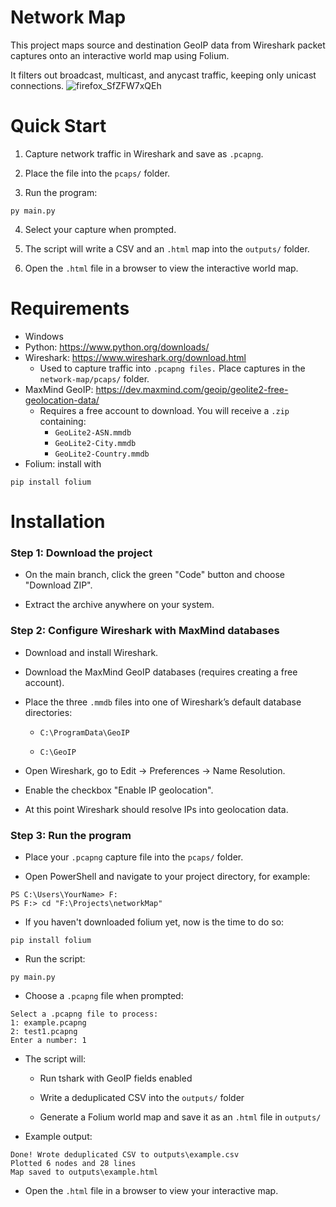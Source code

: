 # Network Map

This project maps source and destination GeoIP data from Wireshark packet captures onto an interactive world map using Folium.

It filters out broadcast, multicast, and anycast traffic, keeping only unicast connections.
![firefox_SfZFW7xQEh](https://github.com/user-attachments/assets/b341a66c-d4e1-4563-a28c-bc204902bfe1)

# Quick Start
1. Capture network traffic in Wireshark and save as ```.pcapng```.

2. Place the file into the ```pcaps/``` folder.

3. Run the program:
```
py main.py
```
4. Select your capture when prompted.

5. The script will write a CSV and an ```.html``` map into the ```outputs/``` folder.

6. Open the ```.html``` file in a browser to view the interactive world map.

# Requirements

-  Windows
-  Python: https://www.python.org/downloads/
-  Wireshark: https://www.wireshark.org/download.html
    -  Used to capture traffic into ```.pcapng files.``` Place captures in the ```network-map/pcaps/``` folder.
-  MaxMind GeoIP: https://dev.maxmind.com/geoip/geolite2-free-geolocation-data/
    -  Requires a free account to download. You will receive a ```.zip``` containing:
        -  ```GeoLite2-ASN.mmdb```
        -  ```GeoLite2-City.mmdb```
        -  ```GeoLite2-Country.mmdb```
-  Folium: install with
```
pip install folium
```

# Installation

### Step 1: Download the project

-  On the main branch, click the green "Code" button and choose "Download ZIP".

-  Extract the archive anywhere on your system.

### Step 2: Configure Wireshark with MaxMind databases

-  Download and install Wireshark.

-  Download the MaxMind GeoIP databases (requires creating a free account).

-  Place the three ```.mmdb``` files into one of Wireshark’s default database directories:

    - ```C:\ProgramData\GeoIP```

    - ```C:\GeoIP```

-  Open Wireshark, go to Edit → Preferences → Name Resolution.

-  Enable the checkbox "Enable IP geolocation".

-  At this point Wireshark should resolve IPs into geolocation data.

### Step 3: Run the program

-  Place your ```.pcapng``` capture file into the ```pcaps/``` folder.

-  Open PowerShell and navigate to your project directory, for example:
```
PS C:\Users\YourName> F:
PS F:> cd "F:\Projects\networkMap"
```
- If you haven't downloaded folium yet, now is the time to do so:
```
pip install folium
```
- Run the script:
```
py main.py
```

- Choose a ```.pcapng``` file when prompted:

```
Select a .pcapng file to process:
1: example.pcapng
2: test1.pcapng
Enter a number: 1
```

-  The script will:

    -  Run tshark with GeoIP fields enabled

    -  Write a deduplicated CSV into the ```outputs/``` folder

    -  Generate a Folium world map and save it as an ```.html``` file in ```outputs/```

-  Example output:
```
Done! Wrote deduplicated CSV to outputs\example.csv
Plotted 6 nodes and 28 lines
Map saved to outputs\example.html
```

-  Open the ```.html``` file in a browser to view your interactive map.



